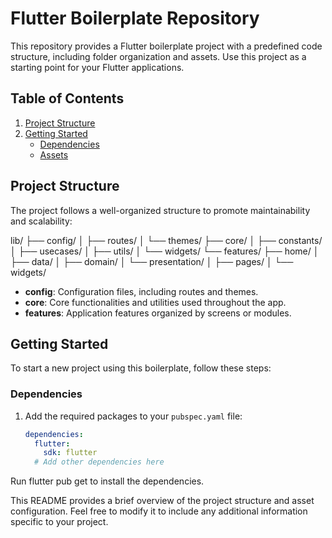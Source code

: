 # Flutter Boilerplate Repository

This repository provides a Flutter boilerplate project with a predefined code structure, including folder organization and assets. Use this project as a starting point for your Flutter applications.

## Table of Contents

1. [Project Structure](#project-structure)
2. [Getting Started](#getting-started)
    - [Dependencies](#dependencies)
    - [Assets](#assets)

## Project Structure

The project follows a well-organized structure to promote maintainability and scalability:

lib/
├── config/
│ ├── routes/
│ └── themes/
├── core/
│ ├── constants/
│ ├── usecases/
│ ├── utils/
│ └── widgets/
└── features/
├── home/
│ ├── data/
│ ├── domain/
│ └── presentation/
│ ├── pages/
│ └── widgets/


- **config**: Configuration files, including routes and themes.
- **core**: Core functionalities and utilities used throughout the app.
- **features**: Application features organized by screens or modules.

## Getting Started

To start a new project using this boilerplate, follow these steps:

### Dependencies

1. Add the required packages to your `pubspec.yaml` file:

   ```yaml
   dependencies:
     flutter:
       sdk: flutter
     # Add other dependencies here

Run flutter pub get to install the dependencies.

This README provides a brief overview of the project structure and asset configuration. Feel free to modify it to include any additional information specific to your project.